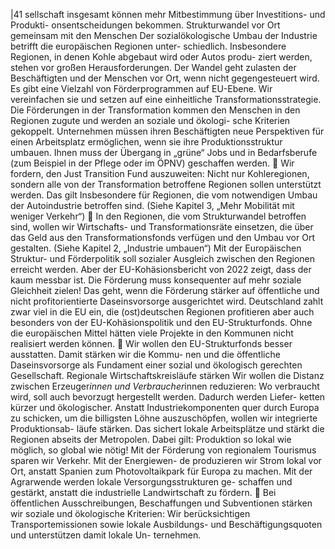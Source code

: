 |41 
sellschaft insgesamt können mehr Mitbestimmung über Investitions- und Produkti-
onsentscheidungen bekommen. 
Strukturwandel vor Ort gemeinsam mit den Menschen 
Der sozialökologische Umbau der Industrie betrifft die europäischen Regionen unter-
schiedlich. Insbesondere Regionen, in denen Kohle abgebaut wird oder Autos produ-
ziert werden, stehen vor großen Herausforderungen. Der Wandel geht zulasten der 
Beschäftigten und der Menschen vor Ort, wenn nicht gegengesteuert wird. Es gibt eine 
Vielzahl von Förderprogrammen auf EU-Ebene. Wir vereinfachen sie und setzen auf 
eine einheitliche Transformationsstrategie. Die Förderungen in der Transformation 
kommen den Menschen in den Regionen zugute und werden an soziale und ökologi-
sche Kriterien gekoppelt. Unternehmen müssen ihren Beschäftigten neue Perspektiven 
für einen Arbeitsplatz ermöglichen, wenn sie ihre Produktionsstruktur umbauen. Ihnen 
muss der Übergang in „grüne“ Jobs und in Bedarfsberufe (zum Beispiel in der Pflege 
oder im ÖPNV) geschaffen werden. 
 Wir fordern, den Just Transition Fund auszuweiten: Nicht nur Kohleregionen, 
sondern alle von der Transformation betroffene Regionen sollen unterstützt werden. 
Das gilt Insbesondere für Regionen, die vom notwendigen Umbau der Autoindustrie 
betroffen sind. (Siehe Kapitel 3, „Mehr Mobilität mit weniger Verkehr“) 
 In den Regionen, die vom Strukturwandel betroffen sind, wollen wir Wirtschafts- und 
Transformationsräte einsetzen, die über das Geld aus den Transformationsfonds 
verfügen und den Umbau vor Ort gestalten. (Siehe Kapitel 2, „Industrie umbauen“) 
Mit der Europäischen Struktur- und Förderpolitik soll sozialer Ausgleich zwischen den 
Regionen erreicht werden. Aber der EU-Kohäsionsbericht von 2022 zeigt, dass der 
kaum messbar ist. Die Förderung muss konsequenter auf mehr soziale Gleichheit 
zielen! Das geht, wenn die Förderung stärker auf öffentliche und nicht profitorientierte 
Daseinsvorsorge ausgerichtet wird. Deutschland zahlt zwar viel in die EU ein, die 
(ost)deutschen Regionen profitieren aber auch besonders von der EU-Kohäsionspolitik 
und den EU-Strukturfonds. Ohne die europäischen Mittel hätten viele Projekte in den 
Kommunen nicht realisiert werden können. 
 Wir wollen den EU-Strukturfonds besser ausstatten. Damit stärken wir die Kommu-
nen und die öffentliche Daseinsvorsorge als Fundament einer sozial und ökologisch 
gerechten Gesellschaft. 
Regionale Wirtschaftskreisläufe stärken 
Wir wollen die Distanz zwischen Erzeuger*innen und Verbraucher*innen reduzieren: 
Wo verbraucht wird, soll auch bevorzugt hergestellt werden. Dadurch werden Liefer-
ketten kürzer und ökologischer. Anstatt Industriekomponenten quer durch Europa zu 
schicken, um die billigsten Löhne auszuschöpfen, wollen wir integrierte Produktionsab-
läufe stärken. Das sichert lokale Arbeitsplätze und stärkt die Regionen abseits der 
Metropolen. Dabei gilt: Produktion so lokal wie möglich, so global wie nötig! 
Mit der Förderung von regionalem Tourismus sparen wir Verkehr. Mit der Energiewen-
de produzieren wir Strom lokal vor Ort, anstatt Spanien zum Photovoltaikpark für 
Europa zu machen. Mit der Agrarwende werden lokale Versorgungsstrukturen ge-
schaffen und gestärkt, anstatt die industrielle Landwirtschaft zu fördern. 
 Bei öffentlichen Ausschreibungen, Beschaffungen und Subventionen stärken wir 
soziale und ökologische Kriterien: Wir berücksichtigen Transportemissionen sowie 
lokale Ausbildungs- und Beschäftigungsquoten und unterstützen damit lokale Un-
ternehmen. 
